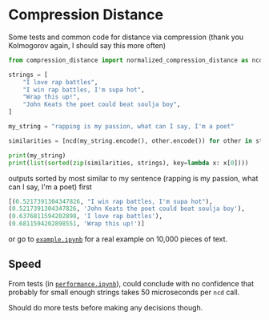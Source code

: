 # Compression Distance

Some tests and common code for distance via compression (thank you Kolmogorov again, I should say this more often)

```python
from compression_distance import normalized_compression_distance as ncd

strings = [
    "I love rap battles",
    "I win rap battles, I'm supa hot",
    "Wrap this up!",
    "John Keats the poet could beat soulja boy",
]

my_string = "rapping is my passion, what can I say, I'm a poet"

similarities = [ncd(my_string.encode(), other.encode()) for other in strings]

print(my_string)
print(list(sorted(zip(similarities, strings), key=lambda x: x[0])))


```

outputs sorted by most similar to my sentence (rapping is my passion, what can I say, I'm a poet) first

```python
[(0.5217391304347826, "I win rap battles, I'm supa hot"),
(0.5217391304347826, 'John Keats the poet could beat soulja boy'),
(0.6376811594202898, 'I love rap battles'),
(0.6811594202898551, 'Wrap this up!')]
```

or go to [`example.ipynb`](example.ipynb) for a real example on 10,000 pieces of text.

## Speed

From tests (in [`performance.ipynb`](performance.ipynb)), could conclude with no confidence that probably for small enough strings takes 50 microseconds per `ncd` call.

Should do more tests before making any decisions though.
